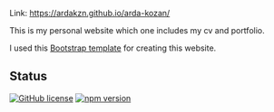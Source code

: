 
Link: https://ardakzn.github.io/arda-kozan/

This is my personal website which one includes my cv and portfolio.

I used this [Bootstrap template](https://startbootstrap.com/template-overviews/resume/) for creating this website.

## Status

[![GitHub license](https://img.shields.io/badge/license-MIT-blue.svg)](https://raw.githubusercontent.com/BlackrockDigital/startbootstrap-resume/master/LICENSE)
[![npm version](https://img.shields.io/npm/v/startbootstrap-resume.svg)](https://www.npmjs.com/package/startbootstrap-resume)

